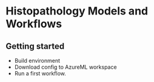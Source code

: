 # Histopathology Models and Workflows

## Getting started

- Build environment
- Download config to AzureML workspace
- Run a first workflow.
